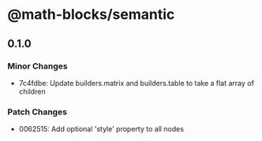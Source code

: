 # @math-blocks/semantic

## 0.1.0

### Minor Changes

- 7c4fdbe: Update builders.matrix and builders.table to take a flat array of children

### Patch Changes

- 0062515: Add optional 'style' property to all nodes
